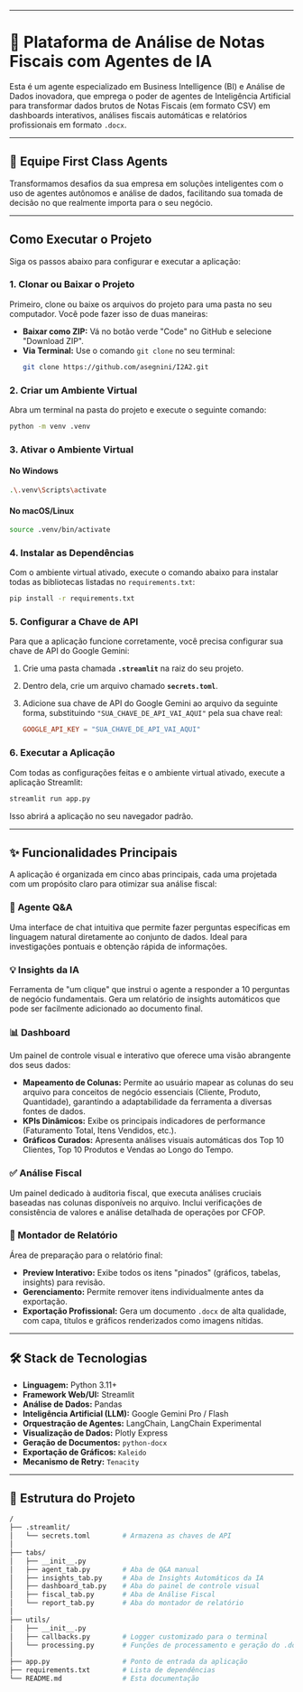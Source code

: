 -----

# 🚀 Plataforma de Análise de Notas Fiscais com Agentes de IA

Esta é um agente especializado em Business Intelligence (BI) e Análise de Dados inovadora, que emprega o poder de agentes de Inteligência Artificial para transformar dados brutos de Notas Fiscais (em formato CSV) em dashboards interativos, análises fiscais automáticas e relatórios profissionais em formato `.docx`.

-----

## 🧠 Equipe First Class Agents

Transformamos desafios da sua empresa em soluções inteligentes com o uso de agentes autônomos e análise de dados, facilitando sua tomada de decisão no que realmente importa para o seu negócio.

-----

## Como Executar o Projeto

Siga os passos abaixo para configurar e executar a aplicação:

### 1\. Clonar ou Baixar o Projeto

Primeiro, clone ou baixe os arquivos do projeto para uma pasta no seu computador. Você pode fazer isso de duas maneiras:

  * **Baixar como ZIP:** Vá no botão verde "Code" no GitHub e selecione "Download ZIP".
  * **Via Terminal:** Use o comando `git clone` no seu terminal:
    ```bash
    git clone https://github.com/asegnini/I2A2.git
    ```

### 2\. Criar um Ambiente Virtual

Abra um terminal na pasta do projeto e execute o seguinte comando:

```bash
python -m venv .venv
```

### 3\. Ativar o Ambiente Virtual

#### No Windows

```bash
.\.venv\Scripts\activate
```

#### No macOS/Linux

```bash
source .venv/bin/activate
```

### 4\. Instalar as Dependências

Com o ambiente virtual ativado, execute o comando abaixo para instalar todas as bibliotecas listadas no `requirements.txt`:

```bash
pip install -r requirements.txt
```

### 5\. Configurar a Chave de API

Para que a aplicação funcione corretamente, você precisa configurar sua chave de API do Google Gemini:

1.  Crie uma pasta chamada **`.streamlit`** na raiz do seu projeto.

2.  Dentro dela, crie um arquivo chamado **`secrets.toml`**.

3.  Adicione sua chave de API do Google Gemini ao arquivo da seguinte forma, substituindo `"SUA_CHAVE_DE_API_VAI_AQUI"` pela sua chave real:

    ```toml
    GOOGLE_API_KEY = "SUA_CHAVE_DE_API_VAI_AQUI"
    ```

### 6\. Executar a Aplicação

Com todas as configurações feitas e o ambiente virtual ativado, execute a aplicação Streamlit:

```bash
streamlit run app.py
```

Isso abrirá a aplicação no seu navegador padrão.

-----

## ✨ Funcionalidades Principais

A aplicação é organizada em cinco abas principais, cada uma projetada com um propósito claro para otimizar sua análise fiscal:

### 💬 Agente Q\&A

Uma interface de chat intuitiva que permite fazer perguntas específicas em linguagem natural diretamente ao conjunto de dados. Ideal para investigações pontuais e obtenção rápida de informações.

### 💡 Insights da IA

Ferramenta de "um clique" que instrui o agente a responder a 10 perguntas de negócio fundamentais. Gera um relatório de insights automáticos que pode ser facilmente adicionado ao documento final.

### 📊 Dashboard

Um painel de controle visual e interativo que oferece uma visão abrangente dos seus dados:

  * **Mapeamento de Colunas:** Permite ao usuário mapear as colunas do seu arquivo para conceitos de negócio essenciais (Cliente, Produto, Quantidade), garantindo a adaptabilidade da ferramenta a diversas fontes de dados.
  * **KPIs Dinâmicos:** Exibe os principais indicadores de performance (Faturamento Total, Itens Vendidos, etc.).
  * **Gráficos Curados:** Apresenta análises visuais automáticas dos Top 10 Clientes, Top 10 Produtos e Vendas ao Longo do Tempo.

### ✅ Análise Fiscal

Um painel dedicado à auditoria fiscal, que executa análises cruciais baseadas nas colunas disponíveis no arquivo. Inclui verificações de consistência de valores e análise detalhada de operações por CFOP.

### 📄 Montador de Relatório

Área de preparação para o relatório final:

  * **Preview Interativo:** Exibe todos os itens "pinados" (gráficos, tabelas, insights) para revisão.
  * **Gerenciamento:** Permite remover itens individualmente antes da exportação.
  * **Exportação Profissional:** Gera um documento `.docx` de alta qualidade, com capa, títulos e gráficos renderizados como imagens nítidas.

-----

## 🛠️ Stack de Tecnologias

  * **Linguagem:** Python 3.11+
  * **Framework Web/UI:** Streamlit
  * **Análise de Dados:** Pandas
  * **Inteligência Artificial (LLM):** Google Gemini Pro / Flash
  * **Orquestração de Agentes:** LangChain, LangChain Experimental
  * **Visualização de Dados:** Plotly Express
  * **Geração de Documentos:** `python-docx`
  * **Exportação de Gráficos:** `Kaleido`
  * **Mecanismo de Retry:** `Tenacity`

-----

## 📂 Estrutura do Projeto

```bash
/
├── .streamlit/
│   └── secrets.toml        # Armazena as chaves de API
│
├── tabs/
│   ├── __init__.py
│   ├── agent_tab.py        # Aba de Q&A manual
│   ├── insights_tab.py     # Aba de Insights Automáticos da IA
│   ├── dashboard_tab.py    # Aba do painel de controle visual
│   ├── fiscal_tab.py       # Aba de Análise Fiscal
│   └── report_tab.py       # Aba do montador de relatório
│
├── utils/
│   ├── __init__.py
│   ├── callbacks.py        # Logger customizado para o terminal
│   └── processing.py       # Funções de processamento e geração do .docx
│
├── app.py                  # Ponto de entrada da aplicação
├── requirements.txt        # Lista de dependências
└── README.md               # Esta documentação
```


 
 
